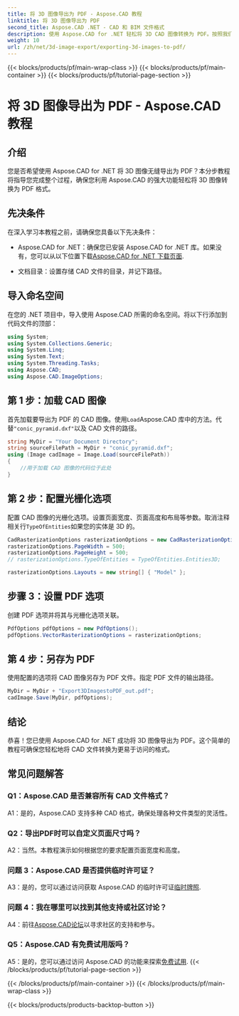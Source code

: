 ```yaml
---
title: 将 3D 图像导出为 PDF - Aspose.CAD 教程
linktitle: 将 3D 图像导出为 PDF
second_title: Aspose.CAD .NET - CAD 和 BIM 文件格式
description: 使用 Aspose.CAD for .NET 轻松将 3D CAD 图像转换为 PDF。按照我们的分步教程进行无缝 PDF 导出。
weight: 10
url: /zh/net/3d-image-export/exporting-3d-images-to-pdf/
---
```


{{< blocks/products/pf/main-wrap-class >}}
{{< blocks/products/pf/main-container >}}
{{< blocks/products/pf/tutorial-page-section >}}

# 将 3D 图像导出为 PDF - Aspose.CAD 教程

## 介绍

您是否希望使用 Aspose.CAD for .NET 将 3D 图像无缝导出为 PDF？本分步教程将指导您完成整个过程，确保您利用 Aspose.CAD 的强大功能轻松将 3D 图像转换为 PDF 格式。

## 先决条件

在深入学习本教程之前，请确保您具备以下先决条件：

-  Aspose.CAD for .NET：确保您已安装 Aspose.CAD for .NET 库。如果没有，您可以从以下位置下载[Aspose.CAD for .NET 下载页面](https://releases.aspose.com/cad/net/).

- 文档目录：设置存储 CAD 文件的目录，并记下路径。

## 导入命名空间

在您的 .NET 项目中，导入使用 Aspose.CAD 所需的命名空间。将以下行添加到代码文件的顶部：

```csharp
using System;
using System.Collections.Generic;
using System.Linq;
using System.Text;
using System.Threading.Tasks;
using Aspose.CAD;
using Aspose.CAD.ImageOptions;
```

## 第 1 步：加载 CAD 图像

首先加载要导出为 PDF 的 CAD 图像。使用`Load`Aspose.CAD 库中的方法。代替`"conic_pyramid.dxf"`以及 CAD 文件的路径。

```csharp
string MyDir = "Your Document Directory";
string sourceFilePath = MyDir + "conic_pyramid.dxf";
using (Image cadImage = Image.Load(sourceFilePath))
{
    //用于加载 CAD 图像的代码位于此处
}
```

## 第 2 步：配置光栅化选项

配置 CAD 图像的光栅化选项。设置页面宽度、页面高度和布局等参数。取消注释相关行`TypeOfEntities`如果您的实体是 3D 的。

```csharp
CadRasterizationOptions rasterizationOptions = new CadRasterizationOptions();
rasterizationOptions.PageWidth = 500;
rasterizationOptions.PageHeight = 500;
// rasterizationOptions.TypeOfEntities = TypeOfEntities.Entities3D;

rasterizationOptions.Layouts = new string[] { "Model" };
```

## 步骤 3：设置 PDF 选项

创建 PDF 选项并将其与光栅化选项关联。

```csharp
PdfOptions pdfOptions = new PdfOptions();
pdfOptions.VectorRasterizationOptions = rasterizationOptions;
```

## 第 4 步：另存为 PDF

使用配置的选项将 CAD 图像另存为 PDF 文件。指定 PDF 文件的输出路径。

```csharp
MyDir = MyDir + "Export3DImagestoPDF_out.pdf";
cadImage.Save(MyDir, pdfOptions);
```

## 结论

恭喜！您已使用 Aspose.CAD for .NET 成功将 3D 图像导出为 PDF。这个简单的教程可确保您轻松地将 CAD 文件转换为更易于访问的格式。

## 常见问题解答

### Q1：Aspose.CAD 是否兼容所有 CAD 文件格式？

A1：是的，Aspose.CAD 支持多种 CAD 格式，确保处理各种文件类型的灵活性。

### Q2：导出PDF时可以自定义页面尺寸吗？

A2：当然。本教程演示如何根据您的要求配置页面宽度和高度。

### 问题 3：Aspose.CAD 是否提供临时许可证？

 A3：是的，您可以通过访问获取 Aspose.CAD 的临时许可证[临时牌照](https://purchase.aspose.com/temporary-license/).

### 问题 4：我在哪里可以找到其他支持或社区讨论？

A4：前往[Aspose.CAD论坛](https://forum.aspose.com/c/cad/19)以寻求社区的支持和参与。

### Q5：Aspose.CAD 有免费试用版吗？

 A5：是的，您可以通过访问 Aspose.CAD 的功能来探索[免费试用](https://releases.aspose.com/).
{{< /blocks/products/pf/tutorial-page-section >}}

{{< /blocks/products/pf/main-container >}}
{{< /blocks/products/pf/main-wrap-class >}}

{{< blocks/products/products-backtop-button >}}
